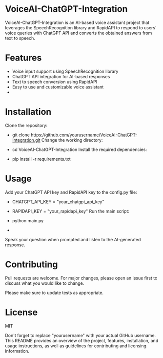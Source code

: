 # VoiceAI-ChatGPT-Integration
VoiceAI-ChatGPT-Integration is an AI-based voice assistant project that leverages the SpeechRecognition library and RapidAPI to respond to users' voice queries with ChatGPT API and converts the obtained answers from text to speech.

# Features

- Voice input support using SpeechRecognition library
- ChatGPT API integration for AI-based responses
- Text to speech conversion using RapidAPI
- Easy to use and customizable voice assistant
- 
# Installation
Clone the repository:

- git clone https://github.com/yourusername/VoiceAI-ChatGPT-Integration.git
Change the working directory:

- cd VoiceAI-ChatGPT-Integration
Install the required dependencies:

- pip install -r requirements.txt
# Usage
Add your ChatGPT API key and RapidAPI key to the config.py file:

- CHATGPT_API_KEY = "your_chatgpt_api_key"
- RAPIDAPI_KEY = "your_rapidapi_key"
Run the main script:

- python main.py
- 
Speak your question when prompted and listen to the AI-generated response.

# Contributing

Pull requests are welcome. For major changes, please open an issue first to discuss what you would like to change.

Please make sure to update tests as appropriate.
# License
MIT

Don't forget to replace "yourusername" with your actual GitHub username. This README provides an overview of the project, features, installation, and usage instructions, as well as guidelines for contributing and licensing information.
